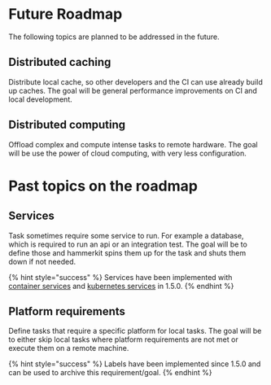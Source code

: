 # Future Roadmap
The following topics are planned to be addressed in the future.

## Distributed caching
Distribute local cache, so other developers and the CI can use already build up caches.
The goal will be general performance improvements on CI and local development.

## Distributed computing
Offload complex and compute intense tasks to remote hardware.
The goal will be use the power of cloud computing, with very less configuration.

# Past topics on the roadmap

## Services
Task sometimes require some service to run.
For example a database, which is required to run an api or an integration test.
The goal will be to define those and hammerkit spins them up for the task and shuts them down if not needed.

{% hint style="success" %}
Services have been implemented with [container services](../service/container.md) and [kubernetes services](../service/kubernetes.md) in 1.5.0.
{% endhint %}

## Platform requirements
Define tasks that require a specific platform for local tasks.
The goal will be to either skip local tasks where platform requirements are not met or execute them on a remote machine.

{% hint style="success" %}
Labels have been implemented since 1.5.0 and can be used to archive this requirement/goal.
{% endhint %}

